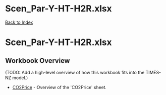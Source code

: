 # Scen_Par-Y-HT-H2R.xlsx

[Back to Index](../../README.md)

# Scen_Par-Y-HT-H2R.xlsx

## Workbook Overview

(TODO: Add a high-level overview of how this workbook fits into the TIMES-NZ model.)

- [CO2Price](CO2Price.md) - Overview of the 'CO2Price' sheet.
